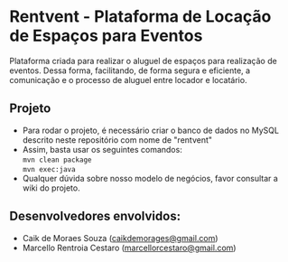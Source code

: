 # Rentvent - Plataforma de Locação de Espaços para Eventos
Plataforma criada para realizar o aluguel de espaços para realização de eventos. Dessa forma, facilitando, de forma segura e eficiente, a comunicação e o processo de aluguel entre locador e locatário.

## Projeto
- Para rodar o projeto, é necessário criar o banco de dados no MySQL descrito neste repositório com nome de "rentvent"
- Assim, basta usar os seguintes comandos:  
``` mvn clean package ```  
``` mvn exec:java ```
- Qualquer dúvida sobre nosso modelo de negócios, favor consultar a wiki do projeto. 

## Desenvolvedores envolvidos:
- Caik de Moraes Souza (caikdemorages@gmail.com)
- Marcello Rentroia Cestaro (marcellorcestaro@gmail.com)
